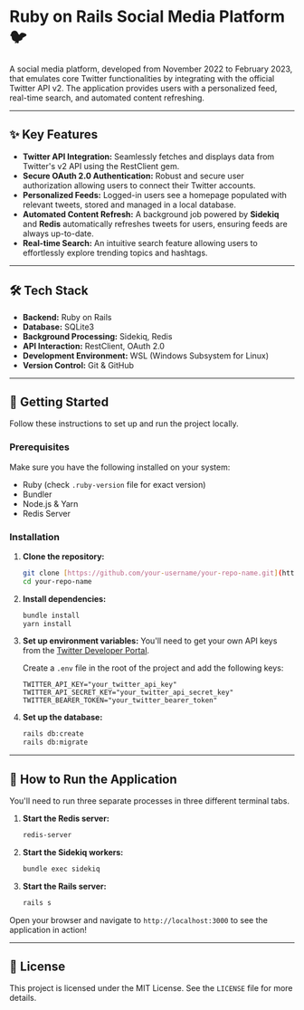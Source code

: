 # Ruby on Rails Social Media Platform 🐦

A social media platform, developed from November 2022 to February 2023, that emulates core Twitter functionalities by integrating with the official Twitter API v2. The application provides users with a personalized feed, real-time search, and automated content refreshing.

---

## ✨ Key Features

* **Twitter API Integration:** Seamlessly fetches and displays data from Twitter's v2 API using the RestClient gem.
* **Secure OAuth 2.0 Authentication:** Robust and secure user authorization allowing users to connect their Twitter accounts.
* **Personalized Feeds:** Logged-in users see a homepage populated with relevant tweets, stored and managed in a local database.
* **Automated Content Refresh:** A background job powered by **Sidekiq** and **Redis** automatically refreshes tweets for users, ensuring feeds are always up-to-date.
* **Real-time Search:** An intuitive search feature allowing users to effortlessly explore trending topics and hashtags.

---

## 🛠️ Tech Stack

* **Backend:** Ruby on Rails
* **Database:** SQLite3
* **Background Processing:** Sidekiq, Redis
* **API Interaction:** RestClient, OAuth 2.0
* **Development Environment:** WSL (Windows Subsystem for Linux)
* **Version Control:** Git & GitHub

---

## 🚀 Getting Started

Follow these instructions to set up and run the project locally.

### Prerequisites

Make sure you have the following installed on your system:
* Ruby (check `.ruby-version` file for exact version)
* Bundler
* Node.js & Yarn
* Redis Server

### Installation

1.  **Clone the repository:**
    ```bash
    git clone [https://github.com/your-username/your-repo-name.git](https://github.com/your-username/your-repo-name.git)
    cd your-repo-name
    ```

2.  **Install dependencies:**
    ```bash
    bundle install
    yarn install
    ```

3.  **Set up environment variables:**
    You'll need to get your own API keys from the [Twitter Developer Portal](https://developer.twitter.com/).

    Create a `.env` file in the root of the project and add the following keys:
    ```
    TWITTER_API_KEY="your_twitter_api_key"
    TWITTER_API_SECRET_KEY="your_twitter_api_secret_key"
    TWITTER_BEARER_TOKEN="your_twitter_bearer_token"
    ```

4.  **Set up the database:**
    ```bash
    rails db:create
    rails db:migrate
    ```

---

## 🏃 How to Run the Application

You'll need to run three separate processes in three different terminal tabs.

1.  **Start the Redis server:**
    ```bash
    redis-server
    ```

2.  **Start the Sidekiq workers:**
    ```bash
    bundle exec sidekiq
    ```

3.  **Start the Rails server:**
    ```bash
    rails s
    ```

Open your browser and navigate to `http://localhost:3000` to see the application in action!

---

## 📄 License

This project is licensed under the MIT License. See the `LICENSE` file for more details.
